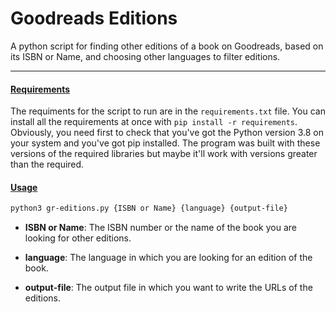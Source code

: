 # Goodreads Editions

A python script for finding other editions of a book on Goodreads, based on its ISBN or Name, and choosing other languages to filter editions.

---

#### <u>Requirements</u>

The requiments for the script to run are in the `requirements.txt` file. You can install all the requirements at once with `pip install -r requirements`. Obviously, you need first to check that you've got the Python version 3.8 on your system and you've got pip installed. The program was built with these versions of the required libraries but maybe it'll work with versions greater than the required.

#### <u>Usage</u>

```bash
python3 gr-editions.py {ISBN or Name} {language} {output-file}
```

- **ISBN or Name**: The ISBN number or the name of the book you are looking for other editions.

- **language**: The language in which you are looking for an edition of the book.

- **output-file**: The output file in which you want to write the URLs of the editions.
